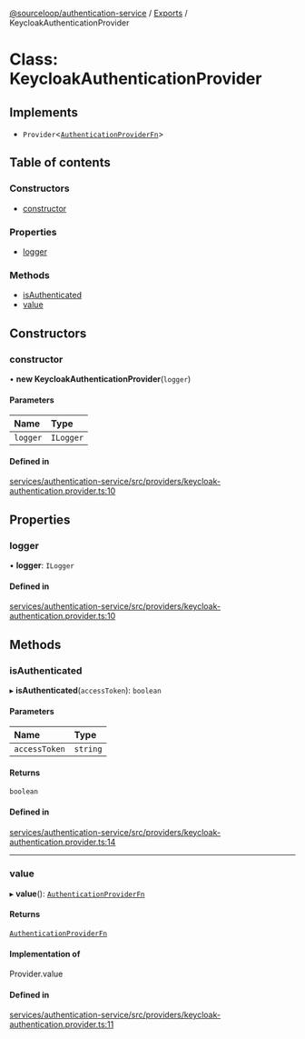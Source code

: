 [@sourceloop/authentication-service](../README.md) / [Exports](../modules.md) / KeycloakAuthenticationProvider

# Class: KeycloakAuthenticationProvider

## Implements

- `Provider`<[`AuthenticationProviderFn`](../modules.md#authenticationproviderfn)\>

## Table of contents

### Constructors

- [constructor](KeycloakAuthenticationProvider.md#constructor)

### Properties

- [logger](KeycloakAuthenticationProvider.md#logger)

### Methods

- [isAuthenticated](KeycloakAuthenticationProvider.md#isauthenticated)
- [value](KeycloakAuthenticationProvider.md#value)

## Constructors

### constructor

• **new KeycloakAuthenticationProvider**(`logger`)

#### Parameters

| Name | Type |
| :------ | :------ |
| `logger` | `ILogger` |

#### Defined in

[services/authentication-service/src/providers/keycloak-authentication.provider.ts:10](https://github.com/sourcefuse/loopback4-microservice-catalog/blob/93a7f917/services/authentication-service/src/providers/keycloak-authentication.provider.ts#L10)

## Properties

### logger

• **logger**: `ILogger`

#### Defined in

[services/authentication-service/src/providers/keycloak-authentication.provider.ts:10](https://github.com/sourcefuse/loopback4-microservice-catalog/blob/93a7f917/services/authentication-service/src/providers/keycloak-authentication.provider.ts#L10)

## Methods

### isAuthenticated

▸ **isAuthenticated**(`accessToken`): `boolean`

#### Parameters

| Name | Type |
| :------ | :------ |
| `accessToken` | `string` |

#### Returns

`boolean`

#### Defined in

[services/authentication-service/src/providers/keycloak-authentication.provider.ts:14](https://github.com/sourcefuse/loopback4-microservice-catalog/blob/93a7f917/services/authentication-service/src/providers/keycloak-authentication.provider.ts#L14)

___

### value

▸ **value**(): [`AuthenticationProviderFn`](../modules.md#authenticationproviderfn)

#### Returns

[`AuthenticationProviderFn`](../modules.md#authenticationproviderfn)

#### Implementation of

Provider.value

#### Defined in

[services/authentication-service/src/providers/keycloak-authentication.provider.ts:11](https://github.com/sourcefuse/loopback4-microservice-catalog/blob/93a7f917/services/authentication-service/src/providers/keycloak-authentication.provider.ts#L11)
